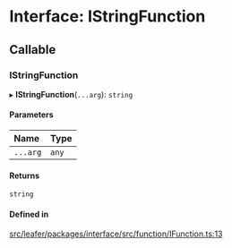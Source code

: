# Interface: IStringFunction

## Callable

### IStringFunction

▸ **IStringFunction**(`...arg`): `string`

#### Parameters

| Name | Type |
| :------ | :------ |
| `...arg` | `any` |

#### Returns

`string`

#### Defined in

[src/leafer/packages/interface/src/function/IFunction.ts:13](https://github.com/leaferjs/leafer/blob/d3ec2c9bd49557a0d74aae684f8e3d3d557af194/packages/interface/src/function/IFunction.ts#L13)
